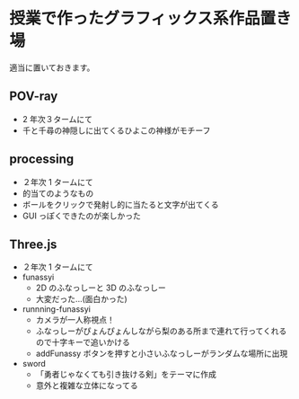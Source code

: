 # 授業で作ったグラフィックス系作品置き場

適当に置いておきます。

## POV-ray

- 2 年次３タームにて
- 千と千尋の神隠しに出てくるひよこの神様がモチーフ

## processing

- ２年次 1 タームにて
- 的当てのようなもの
- ボールをクリックで発射し的に当たると文字が出てくる
- GUI っぽくできたのが楽しかった

## Three.js

- ２年次 1 タームにて
- funassyi
  - 2D のふなっしーと 3D のふなっしー
  - 大変だった...(面白かった)
- runnning-funassyi
  - カメラが一人称視点！
  - ふなっしーがぴょんぴょんしながら梨のある所まで連れて行ってくれるので十字キーで追いかける
  - addFunassy ボタンを押すと小さいふなっしーがランダムな場所に出現
- sword
  - 「勇者じゃなくても引き抜ける剣」をテーマに作成
  - 意外と複雑な立体になってる
